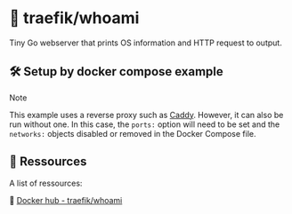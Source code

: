 # 📄 traefik/whoami

Tiny Go webserver that prints OS information and HTTP request to output.


## 🛠️ Setup by docker compose example

> [!Note]
> This example uses a reverse proxy such as [Caddy](../caddy/). However, it can also be run without one. In this case, the `ports:` option will need to be set and the `networks:` objects disabled or removed in the Docker Compose file.


## 🔗 Ressources

A list of ressources:

🔗 [Docker hub - traefik/whoami](https://hub.docker.com/r/traefik/whoami)